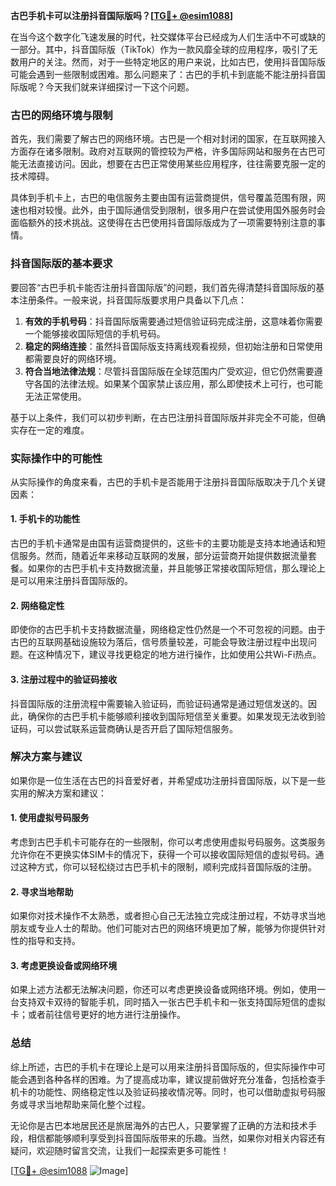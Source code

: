 **古巴手机卡可以注册抖音国际版吗？[[TG💪+ @esim1088](https://t.me/s/esim1088)]**

在当今这个数字化飞速发展的时代，社交媒体平台已经成为人们生活中不可或缺的一部分。其中，抖音国际版（TikTok）作为一款风靡全球的应用程序，吸引了无数用户的关注。然而，对于一些特定地区的用户来说，比如古巴，使用抖音国际版可能会遇到一些限制或困难。那么问题来了：古巴的手机卡到底能不能注册抖音国际版呢？今天我们就来详细探讨一下这个问题。

### 古巴的网络环境与限制

首先，我们需要了解古巴的网络环境。古巴是一个相对封闭的国家，在互联网接入方面存在诸多限制。政府对互联网的管控较为严格，许多国际网站和服务在古巴可能无法直接访问。因此，想要在古巴正常使用某些应用程序，往往需要克服一定的技术障碍。

具体到手机卡上，古巴的电信服务主要由国有运营商提供，信号覆盖范围有限，网速也相对较慢。此外，由于国际通信受到限制，很多用户在尝试使用国外服务时会面临额外的技术挑战。这使得在古巴使用抖音国际版成为了一项需要特别注意的事情。

### 抖音国际版的基本要求

要回答“古巴手机卡能否注册抖音国际版”的问题，我们首先得清楚抖音国际版的基本注册条件。一般来说，抖音国际版要求用户具备以下几点：

1. **有效的手机号码**：抖音国际版需要通过短信验证码完成注册，这意味着你需要一个能够接收国际短信的手机号码。
2. **稳定的网络连接**：虽然抖音国际版支持离线观看视频，但初始注册和日常使用都需要良好的网络环境。
3. **符合当地法律法规**：尽管抖音国际版在全球范围内广受欢迎，但它仍然需要遵守各国的法律法规。如果某个国家禁止该应用，那么即使技术上可行，也可能无法正常使用。

基于以上条件，我们可以初步判断，在古巴注册抖音国际版并非完全不可能，但确实存在一定的难度。

### 实际操作中的可能性

从实际操作的角度来看，古巴的手机卡是否能用于注册抖音国际版取决于几个关键因素：

#### 1. 手机卡的功能性
古巴的手机卡通常是由国有运营商提供的，这些卡的主要功能是支持本地通话和短信服务。然而，随着近年来移动互联网的发展，部分运营商开始提供数据流量套餐。如果你的古巴手机卡支持数据流量，并且能够正常接收国际短信，那么理论上是可以用来注册抖音国际版的。

#### 2. 网络稳定性
即使你的古巴手机卡支持数据流量，网络稳定性仍然是一个不可忽视的问题。由于古巴的互联网基础设施较为落后，信号质量较差，可能会导致注册过程中出现问题。在这种情况下，建议寻找更稳定的地方进行操作，比如使用公共Wi-Fi热点。

#### 3. 注册过程中的验证码接收
抖音国际版的注册流程中需要输入验证码，而验证码通常是通过短信发送的。因此，确保你的古巴手机卡能够顺利接收到国际短信至关重要。如果发现无法收到验证码，可以尝试联系运营商确认是否开启了国际短信服务。

### 解决方案与建议

如果你是一位生活在古巴的抖音爱好者，并希望成功注册抖音国际版，以下是一些实用的解决方案和建议：

#### 1. 使用虚拟号码服务
考虑到古巴手机卡可能存在的一些限制，你可以考虑使用虚拟号码服务。这类服务允许你在不更换实体SIM卡的情况下，获得一个可以接收国际短信的虚拟号码。通过这种方式，你可以轻松绕过古巴手机卡的限制，顺利完成抖音国际版的注册。

#### 2. 寻求当地帮助
如果你对技术操作不太熟悉，或者担心自己无法独立完成注册过程，不妨寻求当地朋友或专业人士的帮助。他们可能对古巴的网络环境更加了解，能够为你提供针对性的指导和支持。

#### 3. 考虑更换设备或网络环境
如果上述方法都无法解决问题，你还可以考虑更换设备或网络环境。例如，使用一台支持双卡双待的智能手机，同时插入一张古巴手机卡和一张支持国际短信的虚拟卡；或者前往信号更好的地方进行注册操作。

### 总结

综上所述，古巴的手机卡在理论上是可以用来注册抖音国际版的，但实际操作中可能会遇到各种各样的困难。为了提高成功率，建议提前做好充分准备，包括检查手机卡的功能性、网络稳定性以及验证码接收情况等。同时，也可以借助虚拟号码服务或寻求当地帮助来简化整个过程。

无论你是古巴本地居民还是旅居海外的古巴人，只要掌握了正确的方法和技术手段，相信都能够顺利享受到抖音国际版带来的乐趣。当然，如果你对相关内容还有疑问，欢迎随时留言交流，让我们一起探索更多可能性！

[[TG💪+ @esim1088](https://t.me/s/esim1088) ![Image](https://i.postimg.cc/4NQfJmqS/Snipaste-2025-05-13-00-14-12.png)]